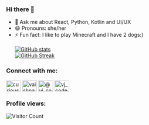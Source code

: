 ### Hi there 👋

- 💬 Ask me about React, Python, Kotlin and UI/UX
- 😄 Pronouns: she/her
- ⚡ Fun fact: I like to play Minecraft and I have 2 dogs:) <br><br>
[![GitHub stats](https://github-readme-stats.vercel.app/api?username=vj-codes&show_icons=true&theme=radical)](https://github.com/anuraghazra/github-readme-stats) <br>
[![GitHub Streak](https://github-readme-streak-stats.herokuapp.com/?user=vj-codes&theme=radical)](https://git.io/streak-stats)
<h3 align="left">Connect with me:</h3>
<p align="left">
<a href="https://instagram.com/curious_wiki" target="blank"><img align="center" src="https://raw.githubusercontent.com/rahuldkjain/github-profile-readme-generator/master/src/images/icons/Social/instagram.svg" alt="curious_wiki" height="30" width="40" /></a>
<a href="https://linkedin.com/in/vaishnavi-joshi29" target="blank"><img align="center" src="https://raw.githubusercontent.com/rahuldkjain/github-profile-readme-generator/master/src/images/icons/Social/linked-in-alt.svg" alt="vaishnavi-joshi29" height="30" width="40" /></a>
<a href="https://medium.com/@vj_codes" target="blank"><img align="center" src="https://raw.githubusercontent.com/rahuldkjain/github-profile-readme-generator/master/src/images/icons/Social/medium.svg" alt="@vj_codes" height="30" width="40" /></a>
<a href="https://twitter.com/@curious_wiki" target="blank"><img align="center" src="https://raw.githubusercontent.com/rahuldkjain/github-profile-readme-generator/master/src/images/icons/Social/twitter.svg" alt="vj_codes" height="30" width="40" /></a>
</p>
<h3 align="left">Profile views:</h3>
<p align="left">
  
![Visitor Count](https://profile-counter.glitch.me/{vj-codes}/count.svg) 
